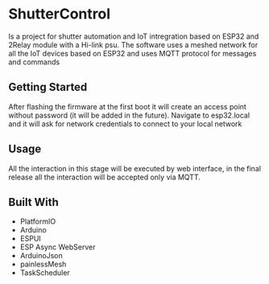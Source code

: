 # ShutterControl
Is a project for shutter automation and IoT intregration based on ESP32 and
2Relay module with a Hi-link psu.
The software uses a meshed network for all the IoT devices based on ESP32 and
uses MQTT protocol for messages and commands

## Getting Started
After flashing the firmware at the first boot it will create an access point without
password (it will be added in the future).
Navigate to esp32.local and it will ask for network credentials to connect to
your local network

## Usage

All the interaction in this stage will be executed by web interface, in the final
release all the interaction will be accepted only via MQTT.



## Built With
- PlatformIO
- Arduino
- ESPUI
- ESP Async WebServer
- ArduinoJson
- painlessMesh
- TaskScheduler
